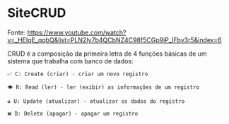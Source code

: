 # SiteCRUD



Fonte: https://www.youtube.com/watch?v=_HEIqE_qqbQ&list=PLN2Iy7b4QCbNZ4C98f5CGp9iP_IFbv3r5&index=6


CRUD é a composição da primeira letra de 4 funções básicas de um sistema que trabalha com banco de dados:

    ✅ C: Create (criar) - criar um novo registro

    👁 R: Read (ler) - ler (exibir) as informações de um registro

    ♻️ U: Update (atualizar) - atualizar os dados do registro

    ❌ D: Delete (apagar) - apagar um registro
